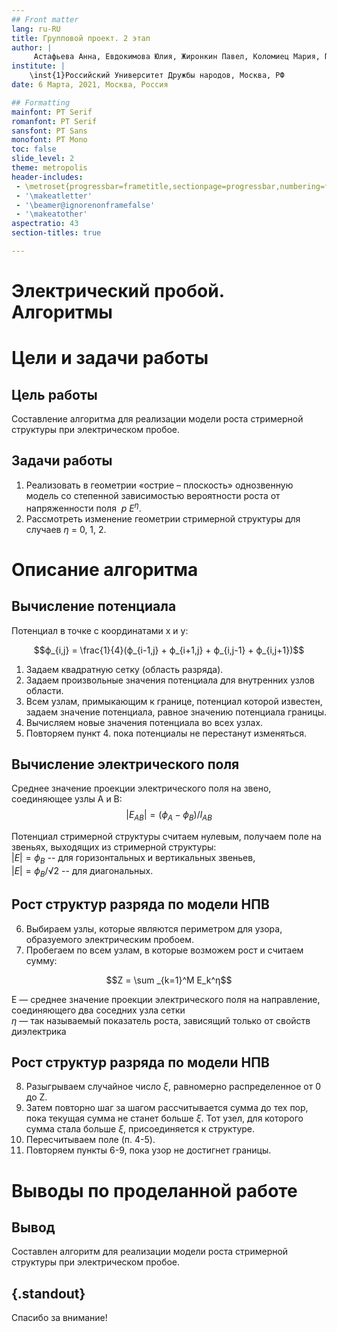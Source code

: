 ```yaml
---
## Front matter
lang: ru-RU
title: Групповой проект. 2 этап
author: |
	 Астафьева Анна, Евдокимова Юлия, Жиронкин Павел, Коломиец Мария, Паландузян Артем, Сурнаков Александр\inst{1}
institute: |
	\inst{1}Российский Университет Дружбы народов, Москва, РФ
date: 6 Марта, 2021, Москва, Россия

## Formatting
mainfont: PT Serif
romanfont: PT Serif
sansfont: PT Sans
monofont: PT Mono
toc: false
slide_level: 2
theme: metropolis
header-includes: 
 - \metroset{progressbar=frametitle,sectionpage=progressbar,numbering=fraction}
 - '\makeatletter'
 - '\beamer@ignorenonframefalse'
 - '\makeatother'
aspectratio: 43
section-titles: true

---
```

# Электрический пробой. Алгоритмы


# Цели и задачи работы

## Цель работы

Составление алгоритма для реализации модели роста стримерной структуры при электрическом пробое.
 
## Задачи работы

1. Реализовать в геометрии «острие – плоскость» однозвенную модель со степенной зависимостью вероятности роста от напряженности поля $\ p ~ E^η$. 
2. Рассмотреть изменение геометрии стримерной структуры для случаев $η$ = 0, 1, 2. 


# Описание алгоритма

## Вычисление потенциала 
Потенциал в точке с координатами х и у:

$$ϕ_{i,j} = \frac{1}{4}(ϕ_{i-1,j} + ϕ_{i+1,j} + ϕ_{i,j-1} + ϕ_{i,j+1})$$

1. Задаем квадратную сетку (область разряда).
2. Задаем произвольные значения потенциала для внутренних узлов области.
3. Всем узлам, примыкающим к границе, потенциал которой известен, задаем значение потенциала, равное значению потенциала границы.
4. Вычисляем новые значения потенциала во всех узлах. 
5. Повторяем пункт 4. пока потенциалы не перестанут изменяться.

## Вычисление электрического поля

Среднее значение проекции электрического поля на звено, соединяющее узлы A и B:
$$|E_{AB}| = (ϕ_A - ϕ_B)/l_{AB}$$

Потенциал стримерной структуры считаем нулевым, получаем поле на звеньях, выходящих из стримерной структуры:  
$|E| = ϕ_B$ -- для горизонтальных и вертикальных звеньев,   
$|E| = ϕ_B$/&radic;2 -- для диагональных.

## Рост структур разряда по модели НПВ

6.	Выбираем узлы, которые являются периметром для узора, образуемого электрическим пробоем.
7.	Пробегаем по всем узлам, в которые возможем рост и считаем сумму:

$$Z = \sum _{k=1}^M E_k^η$$


E — среднее значение проекции электрического поля на направление, соединяющего два соседних узла сетки  
$η$ — так называемый показатель роста, зависящий только от свойств диэлектрика  

## Рост структур разряда по модели НПВ

8.	Разыгрываем случайное число $ξ$, равномерно распределенное от 0 до Z.
9.	Затем повторно шаг за шагом рассчитывается сумма до тех пор, пока текущая сумма не станет больше $ξ$. Тот узел, для которого сумма стала больше $ξ$, присоединяется к структуре.
10.	Пересчитываем поле (п. 4-5).
11.	Повторяем пункты 6-9, пока узор не достигнет границы.


# Выводы по проделанной работе

## Вывод

Составлен алгоритм для реализации модели роста стримерной структуры при электрическом пробое.


## {.standout}

Спасибо за внимание!
